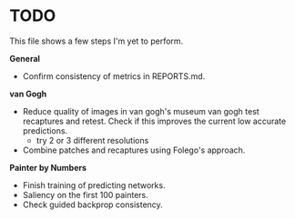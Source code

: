 # TODO

This file shows a few steps I'm yet to perform.

**General**

- Confirm consistency of metrics in REPORTS.md.

**van Gogh**

- Reduce quality of images in van gogh's museum van gogh test recaptures and
  retest. Check if this improves the current low accurate predictions.
  - try 2 or 3 different resolutions
- Combine patches and recaptures using Folego's approach.

**Painter by Numbers**

- Finish training of predicting networks.
- Saliency on the first 100 painters.
- Check guided backprop consistency.
